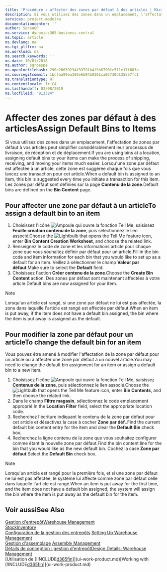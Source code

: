 ```yaml
---
title: 'Procédure : affecter des zones par défaut à des articles | Microsoft Docs'
description: Si vous utilisez des zones dans un emplacement, l'affectation de zones par défaut à vos articles peut simplifier considérablement leur processus de livraison, de réception et de déplacement. Lorsqu'une zone par défaut est affectée à un article, cette zone est suggérée chaque fois que vous lancez une transaction pour cet article.
services: project-madeira
documentationcenter: ''
author: SorenGP
ms.service: dynamics365-business-central
ms.topic: article
ms.devlang: na
ms.tgt_pltfrm: na
ms.workload: na
ms.search.keywords: ''
ms.date: 10/01/2018
ms.author: sgroespe
ms.openlocfilehash: 290c26639234f3379fb4f9b6790fc511e17f683e
ms.sourcegitcommit: 1bcfaa99ea302e6b84b8361ca02730b135557fc1
ms.translationtype: HT
ms.contentlocale: fr-CA
ms.lasthandoff: 03/08/2019
ms.locfileid: "813384"
---
```

# <a name="assign-default-bins-to-items"></a><span data-ttu-id="85b68-104">Affecter des zones par défaut à des articles</span><span class="sxs-lookup"><span data-stu-id="85b68-104">Assign Default Bins to Items</span></span>
<span data-ttu-id="85b68-105">Si vous utilisez des zones dans un emplacement, l'affectation de zones par défaut à vos articles peut simplifier considérablement leur processus de livraison, de réception et de déplacement.</span><span class="sxs-lookup"><span data-stu-id="85b68-105">If you are using bins at a location, assigning default bins to your items can make the process of shipping, receiving, and moving your items much easier.</span></span> <span data-ttu-id="85b68-106">Lorsqu'une zone par défaut est affectée à un article, cette zone est suggérée chaque fois que vous lancez une transaction pour cet article.</span><span class="sxs-lookup"><span data-stu-id="85b68-106">When a default bin is assigned to an item, this bin is suggested every time you initiate a transaction for this item.</span></span> <span data-ttu-id="85b68-107">Les zones par défaut sont définies sur la page **Contenu de la zone**.</span><span class="sxs-lookup"><span data-stu-id="85b68-107">Default bins are defined on the **Bin Content** page.</span></span>  

## <a name="to-assign-a-default-bin-to-an-item"></a><span data-ttu-id="85b68-108">Pour affecter une zone par défaut à un article</span><span class="sxs-lookup"><span data-stu-id="85b68-108">To assign a default bin to an item</span></span>
1.  <span data-ttu-id="85b68-109">Choisissez l'icône ![Ampoule qui ouvre la fonction Tell Me](media/ui-search/search_small.png "Dites-moi ce que vous voulez faire"), saisissez **Feuille création contenu de la zone**, puis sélectionnez le lien associé.</span><span class="sxs-lookup"><span data-stu-id="85b68-109">Choose the ![Lightbulb that opens the Tell Me feature](media/ui-search/search_small.png "Tell me what you want to do") icon, enter **Bin Content Creation Worksheet**, and choose the related link.</span></span>  
2.  <span data-ttu-id="85b68-110">Renseignez le code de zone et les informations article pour chaque zone que vous souhaitez définir par défaut pour un article.</span><span class="sxs-lookup"><span data-stu-id="85b68-110">Fill in the bin code and item information for each bin that you would like to set up as a default for an item.</span></span> <span data-ttu-id="85b68-111">Veillez à sélectionner le champ **Valeur par défaut**.</span><span class="sxs-lookup"><span data-stu-id="85b68-111">Make sure to select the **Default** field.</span></span>  
3.  <span data-ttu-id="85b68-112">Choisissez l'action **Créer contenu de la zone**.</span><span class="sxs-lookup"><span data-stu-id="85b68-112">Choose the **Create Bin Content** action.</span></span> <span data-ttu-id="85b68-113">Des zones par défaut sont maintenant affectées à votre article.</span><span class="sxs-lookup"><span data-stu-id="85b68-113">Default bins are now assigned for your item.</span></span>  

> [!NOTE]  
>  <span data-ttu-id="85b68-114">Lorsqu'un article est rangé, si une zone par défaut ne lui est pas affectée, la zone dans laquelle l'article est rangé est affectée par défaut.</span><span class="sxs-lookup"><span data-stu-id="85b68-114">When an item is put away, if the item does not have a default bin assigned, the bin where the item is put away is assigned as the default.</span></span>  

## <a name="to-change-the-default-bin-for-an-item"></a><span data-ttu-id="85b68-115">Pour modifier la zone par défaut pour un article</span><span class="sxs-lookup"><span data-stu-id="85b68-115">To change the default bin for an item</span></span>  
<span data-ttu-id="85b68-116">Vous pouvez être amené à modifier l'affectation de la zone par défaut pour un article ou à affecter une zone par défaut à un nouvel article.</span><span class="sxs-lookup"><span data-stu-id="85b68-116">You may need to change the default bin assignment for an item or assign a default bin to a new item.</span></span>    
1.  <span data-ttu-id="85b68-117">Choisissez l'icône ![Ampoule qui ouvre la fonction Tell Me](media/ui-search/search_small.png "Dites-moi ce que vous voulez faire"), saisissez **Contenus de la zone**, puis sélectionnez le lien associé.</span><span class="sxs-lookup"><span data-stu-id="85b68-117">Choose the ![Lightbulb that opens the Tell Me feature](media/ui-search/search_small.png "Tell me what you want to do") icon, enter **Bin Contents**, and then choose the related link.</span></span>  
2.  <span data-ttu-id="85b68-118">Dans le champ **Filtre magasin**, sélectionnez le code emplacement approprié.</span><span class="sxs-lookup"><span data-stu-id="85b68-118">In the **Location Filter** field, select the appropriate location code.</span></span>  
3.  <span data-ttu-id="85b68-119">Recherchez l'écriture indiquant le contenu de la zone par défaut pour cet article et désactivez la case à cocher **Zone par déf.**.</span><span class="sxs-lookup"><span data-stu-id="85b68-119">Find the current default bin content entry for the item and clear the **Default Bin** check box.</span></span>  
4.  <span data-ttu-id="85b68-120">Recherchez la ligne contenu de la zone que vous souhaitez configurer comme étant la nouvelle zone par défaut.</span><span class="sxs-lookup"><span data-stu-id="85b68-120">Find the bin content line for the bin that you would like as the new default bin.</span></span> <span data-ttu-id="85b68-121">Cochez la case **Zone par défaut**.</span><span class="sxs-lookup"><span data-stu-id="85b68-121">Select the **Default Bin** check box.</span></span>  

> [!NOTE]  
>  <span data-ttu-id="85b68-122">Lorsqu'un article est rangé pour la première fois, et si une zone par défaut ne lui est pas affectée, le système lui affecte comme zone par défaut celle dans laquelle l'article est rangé.</span><span class="sxs-lookup"><span data-stu-id="85b68-122">When an item is put away for the first time, and the item does not have a default bin assigned, the system will assign the bin where the item is put away as the default bin for the item.</span></span>  

## <a name="see-also"></a><span data-ttu-id="85b68-123">Voir aussi</span><span class="sxs-lookup"><span data-stu-id="85b68-123">See Also</span></span>  
[<span data-ttu-id="85b68-124">Gestion d'entrepôt</span><span class="sxs-lookup"><span data-stu-id="85b68-124">Warehouse Management</span></span>](warehouse-manage-warehouse.md)  
[<span data-ttu-id="85b68-125">Stock</span><span class="sxs-lookup"><span data-stu-id="85b68-125">Inventory</span></span>](inventory-manage-inventory.md)  
<span data-ttu-id="85b68-126">[Configuration de la gestion des entrepôts](warehouse-setup-warehouse.md)   </span><span class="sxs-lookup"><span data-stu-id="85b68-126">[Setting Up Warehouse Management](warehouse-setup-warehouse.md)   </span></span>  
<span data-ttu-id="85b68-127">[Gestion d'assemblage](assembly-assemble-items.md)  </span><span class="sxs-lookup"><span data-stu-id="85b68-127">[Assembly Management](assembly-assemble-items.md)  </span></span>  
[<span data-ttu-id="85b68-128">Détails de conception : gestion d'entrepôt</span><span class="sxs-lookup"><span data-stu-id="85b68-128">Design Details: Warehouse Management</span></span>](design-details-warehouse-management.md)  
<span data-ttu-id="85b68-129">[Utilisation de [!INCLUDE[d365fin](includes/d365fin_md.md)]](ui-work-product.md)</span><span class="sxs-lookup"><span data-stu-id="85b68-129">[Working with [!INCLUDE[d365fin](includes/d365fin_md.md)]](ui-work-product.md)</span></span>
